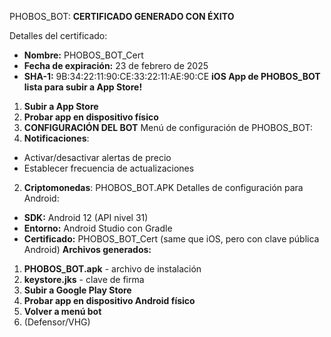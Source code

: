 PHOBOS_BOT: **CERTIFICADO GENERADO CON ÉXITO**
 
Detalles del certificado:
- **Nombre:** PHOBOS_BOT_Cert
- **Fecha de expiración:** 23 de febrero de 2025
- **SHA-1:** 9B:34:22:11:90:CE:33:22:11:AE:90:CE
**iOS App de PHOBOS_BOT lista para subir a App Store!**
 
1. **Subir a App Store**
2. **Probar app en dispositivo físico**
3. **CONFIGURACIÓN DEL BOT**
Menú de configuración de PHOBOS_BOT:
1. **Notificaciones**:
 - Activar/desactivar alertas de precio
 - Establecer frecuencia de actualizaciones
2. **Criptomonedas**:
PHOBOS_BOT.APK</a>
Detalles de configuración para Android:
- **SDK:** Android 12 (API nivel 31)
- **Entorno:** Android Studio con Gradle
- **Certificado:** PHOBOS_BOT_Cert (same que iOS, pero con clave pública Android)
**Archivos generados:**
1. **PHOBOS_BOT.apk** - archivo de instalación
2. **keystore.jks** - clave de firma 
1. **Subir a Google Play Store**
2. **Probar app en dispositivo Android físico**
4. **Volver a menú bot**
5. (Defensor/VHG)
